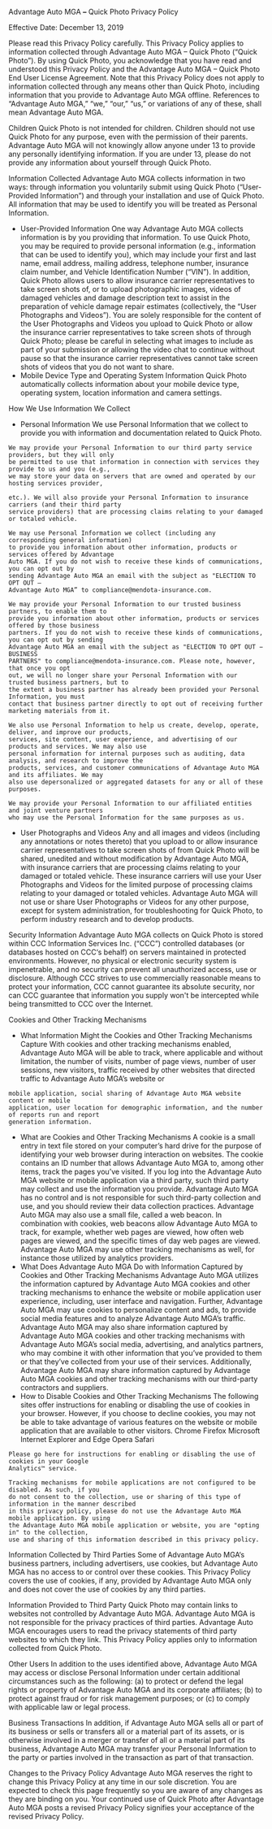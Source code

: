 Advantage Auto MGA **–** Quick Photo Privacy Policy

Effective Date: December 13, 2019

Please read this Privacy Policy carefully. This Privacy Policy applies to information collected through
Advantage Auto MGA – Quick Photo (“Quick Photo”). By using Quick Photo, you acknowledge that
you have read and understood this Privacy Policy and the Advantage Auto MGA – Quick Photo End User
License Agreement. Note that this Privacy Policy does not apply to information collected through any
means other than Quick Photo, including information that you provide to Advantage Auto MGA offline.
References to “Advantage Auto MGA,” “we,” “our,” “us,” or variations of any of these, shall mean
Advantage Auto MGA.

Children
Quick Photo is not intended for children. Children should not use Quick Photo for any purpose, even
with the permission of their parents. Advantage Auto MGA will not knowingly allow anyone under 13 to
provide any personally identifying information. If you are under 13, please do not provide any
information about yourself through Quick Photo.

Information Collected
Advantage Auto MGA collects information in two ways: through information you voluntarily submit
using Quick Photo (“User-Provided Information”) and through your installation and use of Quick Photo.
All information that may be used to identify you will be treated as Personal Information.

- User-Provided Information
    One way Advantage Auto MGA collects information is by you providing that information. To
    use Quick Photo, you may be required to provide personal information (e.g., information that
    can be used to identify you), which may include your first and last name, email address, mailing
    address, telephone number, insurance claim number, and Vehicle Identification Number
    (“VIN”). In addition, Quick Photo allows users to allow insurance carrier representatives to take
    screen shots of, or to upload photographic images, videos of damaged vehicles and damage
    description text to assist in the preparation of vehicle damage repair estimates (collectively, the
    “User Photographs and Videos”). You are solely responsible for the content of the User
    Photographs and Videos you upload to Quick Photo or allow the insurance carrier
    representatives to take screen shots of through Quick Photo; please be careful in selecting what
    images to include as part of your submission or allowing the video chat to continue without
    pause so that the insurance carrier representatives cannot take screen shots of videos that you do
    not want to share.
- Mobile Device Type and Operating System Information
    Quick Photo automatically collects information about your mobile device type, operating
    system, location information and camera settings.

How We Use Information We Collect

- Personal Information
    We use Personal Information that we collect to provide you with information and documentation
    related to Quick Photo.

```
We may provide your Personal Information to our third party service providers, but they will only
be permitted to use that information in connection with services they provide to us and you (e.g.,
we may store your data on servers that are owned and operated by our hosting services provider,
```

```
etc.). We will also provide your Personal Information to insurance carriers (and their third party
service providers) that are processing claims relating to your damaged or totaled vehicle.
```
```
We may use Personal Information we collect (including any corresponding general information)
to provide you information about other information, products or services offered by Advantage
Auto MGA. If you do not wish to receive these kinds of communications, you can opt out by
sending Advantage Auto MGA an email with the subject as "ELECTION TO OPT OUT –
Advantage Auto MGA” to compliance@mendota-insurance.com.
```
```
We may provide your Personal Information to our trusted business partners, to enable them to
provide you information about other information, products or services offered by those business
partners. If you do not wish to receive these kinds of communications, you can opt out by sending
Advantage Auto MGA an email with the subject as "ELECTION TO OPT OUT − BUSINESS
PARTNERS" to compliance@mendota-insurance.com. Please note, however, that once you opt
out, we will no longer share your Personal Information with our trusted business partners, but to
the extent a business partner has already been provided your Personal Information, you must
contact that business partner directly to opt out of receiving further marketing materials from it.
```
```
We also use Personal Information to help us create, develop, operate, deliver, and improve our products,
services, site content, user experience, and advertising of our products and services. We may also use
personal information for internal purposes such as auditing, data analysis, and research to improve the
products, services, and customer communications of Advantage Auto MGA and its affiliates. We may
also use depersonalized or aggregated datasets for any or all of these purposes.
```
```
We may provide your Personal Information to our affiliated entities and joint venture partners
who may use the Personal Information for the same purposes as us.
```
- User Photographs and Videos
    Any and all images and videos (including any annotations or notes thereto) that you upload to or
    allow insurance carrier representatives to take screen shots of from Quick Photo will be shared,
    unedited and without modification by Advantage Auto MGA, with insurance carriers that are
    processing claims relating to your damaged or totaled vehicle. These insurance carriers will use
    your User Photographs and Videos for the limited purpose of processing claims relating to your
    damaged or totaled vehicles. Advantage Auto MGA will not use or share User Photographs or
    Videos for any other purpose, except for system administration, for troubleshooting for Quick
    Photo, to perform industry research and to develop products.

Security
Information Advantage Auto MGA collects on Quick Photo is stored within CCC Information Services
Inc. (“CCC”) controlled databases (or databases hosted on CCC‘s behalf) on servers maintained in
protected environments. However, no physical or electronic security system is impenetrable, and no
security can prevent all unauthorized access, use or disclosure. Although CCC strives to use
commercially reasonable means to protect your information, CCC cannot guarantee its absolute security,
nor can CCC guarantee that information you supply won't be intercepted while being transmitted to CCC
over the Internet.

Cookies and Other Tracking Mechanisms

- What Information Might the Cookies and Other Tracking Mechanisms Capture
    With cookies and other tracking mechanisms enabled, Advantage Auto MGA will be able to
    track, where applicable and without limitation, the number of visits, number of page views,
    number of user sessions, new visitors, traffic received by other websites that directed traffic to
    Advantage Auto MGA’s website or


```
mobile application, social sharing of Advantage Auto MGA website content or mobile
application, user location for demographic information, and the number of reports run and report
generation information.
```
- What are Cookies and Other Tracking Mechanisms
    A cookie is a small entry in text file stored on your computer’s hard drive for the purpose of
    identifying your web browser during interaction on websites. The cookie contains an ID number
    that allows Advantage Auto MGA to, among other items, track the pages you’ve visited. If you
    log into the Advantage Auto MGA website or mobile application via a third party, such third
    party may collect and use the information you provide. Advantage Auto MGA has no control
    and is not responsible for such third-party collection and use, and you should review their data
    collection practices. Advantage Auto MGA may also use a small file, called a web beacon. In
    combination with cookies, web beacons allow Advantage Auto MGA to track, for example,
    whether web pages are viewed, how often web pages are viewed, and the specific times of day
    web pages are viewed. Advantage Auto MGA may use other tracking mechanisms as well, for
    instance those utilized by analytics providers.
- What Does Advantage Auto MGA Do with Information Captured by Cookies
    and Other Tracking Mechanisms
    Advantage Auto MGA utilizes the information captured by Advantage Auto MGA cookies and
    other tracking mechanisms to enhance the website or mobile application user experience,
    including, user interface and navigation. Further, Advantage Auto MGA may use cookies to
    personalize content and ads, to provide social media features and to analyze Advantage Auto
    MGA’s traffic. Advantage Auto MGA may also share information captured by Advantage Auto
    MGA cookies and other tracking mechanisms with Advantage Auto MGA’s social media,
    advertising, and analytics partners, who may combine it with other information that you’ve
    provided to them or that they’ve collected from your use of their services. Additionally,
    Advantage Auto MGA may share information captured by Advantage Auto MGA cookies and
    other tracking mechanisms with our third-party contractors and suppliers.
- How to Disable Cookies and Other Tracking Mechanisms
    The following sites offer instructions for enabling or disabling the use of cookies in your browser.
    However, if you choose to decline cookies, you may not be able to take advantage of various
    features on the website or mobile application that are available to other visitors.
    Chrome
    Firefox
    Microsoft Internet Explorer and Edge
    Opera
    Safari

```
Please go here for instructions for enabling or disabling the use of cookies in your Google
Analytics™ service.
```
```
Tracking mechanisms for mobile applications are not configured to be disabled. As such, if you
do not consent to the collection, use or sharing of this type of information in the manner described
in this privacy policy, please do not use the Advantage Auto MGA mobile application. By using
the Advantage Auto MGA mobile application or website, you are "opting in" to the collection,
use and sharing of this information described in this privacy policy.
```

Information Collected by Third Parties
Some of Advantage Auto MGA‘s business partners, including advertisers, use cookies, but Advantage
Auto MGA has no access to or control over these cookies. This Privacy Policy covers the use of cookies,
if any, provided by Advantage Auto MGA only and does not cover the use of cookies by any third parties.

Information Provided to Third Party
Quick Photo may contain links to websites not controlled by Advantage Auto MGA. Advantage
Auto MGA is not responsible for the privacy practices of third parties. Advantage Auto MGA
encourages users to read the privacy statements of third party websites to which they link. This
Privacy Policy applies only to information collected from Quick Photo.

Other Users
In addition to the uses identified above, Advantage Auto MGA may access or disclose Personal
Information under certain additional circumstances such as the following: (a) to protect or defend the
legal rights or property of Advantage Auto MGA and its corporate affiliates; (b) to protect against fraud
or for risk management purposes; or (c) to comply with applicable law or legal process.

Business Transactions
In addition, if Advantage Auto MGA sells all or part of its business or sells or transfers all or a material
part of its assets, or is otherwise involved in a merger or transfer of all or a material part of its business,
Advantage Auto MGA may transfer your Personal Information to the party or parties involved in the
transaction as part of that transaction.

Changes to the Privacy Policy
Advantage Auto MGA reserves the right to change this Privacy Policy at any time in our sole discretion.
You are expected to check this page frequently so you are aware of any changes as they are binding on
you. Your continued use of Quick Photo after Advantage Auto MGA posts a revised Privacy Policy
signifies your acceptance of the revised Privacy Policy.


